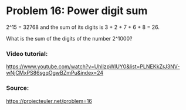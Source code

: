 # Problem 16: Power digit sum

2^15 = 32768 and the sum of its digits is 3 + 2 + 7 + 6 + 8 = 26.

What is the sum of the digits of the number 2^1000?

### Video tutorial: 
https://www.youtube.com/watch?v=UhIlzpWlUY0&list=PLNEKkZrJ3NV-wNjCMxPS86sgqOgwBZmPu&index=24

### Source:
https://projecteuler.net/problem=16